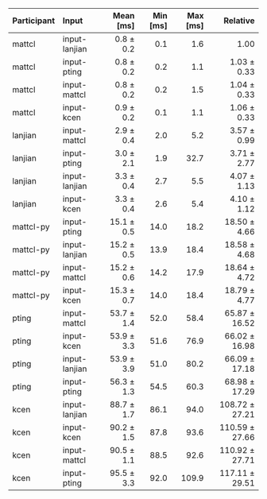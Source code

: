| Participant | Input | Mean [ms] | Min [ms] | Max [ms] | Relative |
|:---|:---|---:|---:|---:|---:|
| mattcl | input-lanjian | 0.8 ± 0.2 | 0.1 | 1.6 | 1.00 |
| mattcl | input-pting | 0.8 ± 0.2 | 0.2 | 1.1 | 1.03 ± 0.33 |
| mattcl | input-mattcl | 0.8 ± 0.2 | 0.2 | 1.5 | 1.04 ± 0.33 |
| mattcl | input-kcen | 0.9 ± 0.2 | 0.1 | 1.1 | 1.06 ± 0.33 |
| lanjian | input-mattcl | 2.9 ± 0.4 | 2.0 | 5.2 | 3.57 ± 0.99 |
| lanjian | input-pting | 3.0 ± 2.1 | 1.9 | 32.7 | 3.71 ± 2.77 |
| lanjian | input-lanjian | 3.3 ± 0.4 | 2.7 | 5.5 | 4.07 ± 1.13 |
| lanjian | input-kcen | 3.3 ± 0.4 | 2.6 | 5.4 | 4.10 ± 1.12 |
| mattcl-py | input-pting | 15.1 ± 0.5 | 14.0 | 18.2 | 18.50 ± 4.66 |
| mattcl-py | input-lanjian | 15.2 ± 0.5 | 13.9 | 18.4 | 18.58 ± 4.68 |
| mattcl-py | input-mattcl | 15.2 ± 0.6 | 14.2 | 17.9 | 18.64 ± 4.72 |
| mattcl-py | input-kcen | 15.3 ± 0.7 | 14.0 | 18.4 | 18.79 ± 4.77 |
| pting | input-mattcl | 53.7 ± 1.4 | 52.0 | 58.4 | 65.87 ± 16.52 |
| pting | input-kcen | 53.9 ± 3.3 | 51.6 | 76.9 | 66.02 ± 16.98 |
| pting | input-lanjian | 53.9 ± 3.9 | 51.0 | 80.2 | 66.09 ± 17.18 |
| pting | input-pting | 56.3 ± 1.3 | 54.5 | 60.3 | 68.98 ± 17.29 |
| kcen | input-lanjian | 88.7 ± 1.7 | 86.1 | 94.0 | 108.72 ± 27.21 |
| kcen | input-kcen | 90.2 ± 1.5 | 87.8 | 93.6 | 110.59 ± 27.66 |
| kcen | input-mattcl | 90.5 ± 1.1 | 88.5 | 92.6 | 110.92 ± 27.71 |
| kcen | input-pting | 95.5 ± 3.3 | 92.0 | 109.9 | 117.11 ± 29.51 |
